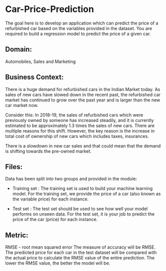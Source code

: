 # Car-Price-Prediction

The goal here is to develop an application which can predict the price of a refurbished car based on the variables provided in the dataset. You are required to build a regression model to predict the price of a given car.

## Domain:
Automobiles, Sales and Marketing

## Business Context:
There is a huge demand for refurbished cars in the Indian Market today. As sales of new cars have slowed down in the recent past, the refurbished car market has continued to grow over the past year and is larger than the new car market now. 

Consider this: In 2018-19, the sales of refurbished cars which were previously owned by someone has increased steadily, and it is currently estimated to be approximately 1.3 times the sales of new cars. There are multiple reasons for this shift. However, the key reason is the increase in total cost of ownership of new cars which includes taxes, insurances.

There is a slowdown in new car sales and that could mean that the demand is shifting towards the pre-owned market. 

## Files:
Data has been split into two groups and provided in the module:

* Training set : The training set is used to build your machine learning model. For the training set, we provide the price of a car (also known as the variable price) for each instance.

* Test set : The test set should be used to see how well your model performs on unseen data. For the test set, it is your job to predict the price of the car (price) for each instance.

## Metric:
RMSE - root mean squared error
The measure of accuracy will be RMSE. The predicted price for each car in the test dataset will be compared with the actual price to calculate the RMSE value of the entire prediction. The lower the RMSE value, the better the model will be.
